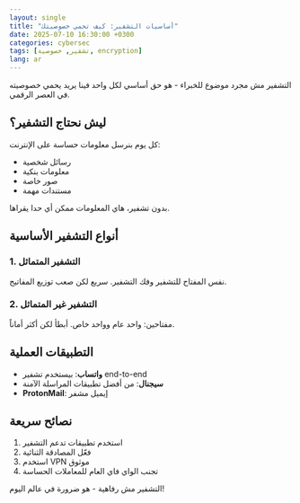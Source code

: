 ```yaml
---
layout: single
title: "أساسيات التشفير: كيف تحمي خصوصيتك"
date: 2025-07-10 16:30:00 +0300
categories: cybersec
tags: [تشفير, خصوصية, encryption]
lang: ar
---
```


التشفير مش مجرد موضوع للخبراء - هو حق أساسي لكل واحد فينا يريد يحمي خصوصيته في العصر الرقمي.

<!--more-->

## ليش نحتاج التشفير؟

كل يوم بنرسل معلومات حساسة على الإنترنت:
- رسائل شخصية
- معلومات بنكية
- صور خاصة
- مستندات مهمة

بدون تشفير، هاي المعلومات ممكن أي حدا يقراها.

## أنواع التشفير الأساسية

### 1. التشفير المتماثل
نفس المفتاح للتشفير وفك التشفير. سريع لكن صعب توزيع المفاتيح.

### 2. التشفير غير المتماثل
مفتاحين: واحد عام وواحد خاص. أبطأ لكن أكثر أماناً.

## التطبيقات العملية

- **واتساب**: بيستخدم تشفير end-to-end
- **سيجنال**: من أفضل تطبيقات المراسلة الآمنة
- **ProtonMail**: إيميل مشفر

## نصائح سريعة

1. استخدم تطبيقات تدعم التشفير
2. فعّل المصادقة الثنائية
3. استخدم VPN موثوق
4. تجنب الواي فاي العام للمعاملات الحساسة

التشفير مش رفاهية - هو ضرورة في عالم اليوم!